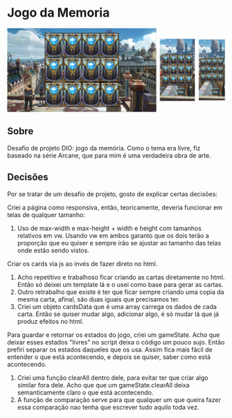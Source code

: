 # Jogo da Memoria

![teste](./imgs/base-show.jpg)

## Sobre

Desafio de projeto DIO: jogo da memória. Como o tema era livre, fiz baseado na série Arcane, que para mim é uma verdadeira obra de arte.

## Decisões

Por se tratar de um desafio de projeto, gosto de explicar certas decisões:

Criei a página como responsiva, então, teoricamente, deveria funcionar em telas de qualquer tamanho:

1. Uso de max-width e max-height + width e height com tamanhos relativos em vw. Usando vw em ambos garanto que os dois terão a proporção que eu quiser e sempre irão se ajustar ao tamanho das telas onde estão sendo vistos.

Criar os cards via js ao invés de fazer direto no html.

1. Acho repetitivo e trabalhoso ficar criando as cartas diretamente no html. Então só deixei um template lá e o usei como base para gerar as cartas.
2. Outro retrabalho que existe é ter que ficar sempre criando uma copia da mesma carta, afinal, são duas iguais que precisamos ter.
3. Criei um objeto cardsData que é uma array carrega os dados de cada carta. Então se quiser mudar algo, adicionar algo, é só mudar lá que já produz efeitos no html.

Para guardar e retornar os estados do jogo, criei um gameState. Acho que deixar esses estados "livres" no script deixa o código um pouco sujo. Então prefiri separar os estados daqueles que os usa. Assim fica mais fácil de entender o que está acontecendo, e depois se quiser, saber como está acontecendo.

1. Criei uma função clearAll dentro dele, para evitar ter que criar algo similar fora dele. Acho que que um gameState.clearAll deixa semanticamente claro o que está acontecendo.
2. A função de comparação serve para que qualquer um que queira fazer essa comparação nao tenha que escrever tudo aquilo toda vez.
